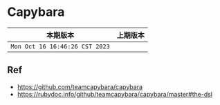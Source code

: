 # Capybara

|本期版本|上期版本
|:---:|:---:
`Mon Oct 16 16:46:26 CST 2023` |


## Ref

* <https://github.com/teamcapybara/capybara>
* <https://rubydoc.info/github/teamcapybara/capybara/master#the-dsl>